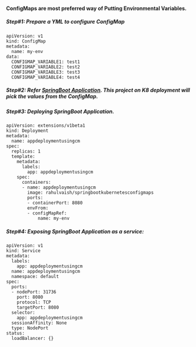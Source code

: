 #### ConfigMaps are most preferred way of Putting Environmental Variables.

##### Step#1: Prepare a YML to configure ConfigMap

    apiVersion: v1
    kind: ConfigMap
    metadata:
      name: my-env
    data:
      CONFIGMAP_VARIABLE1: test1
      CONFIGMAP_VARIABLE2: test2
      CONFIGMAP_VARIABLE3: test3
      CONFIGMAP_VARIABLE4: test4

##### Step#2: Refer [SpringBoot Application](https://github.com/rahulvaish/Docker-Java/tree/SpringBootKubernetesConfigMaps). This project on K8 deployment will pick the values from the ConfigMap.

##### Step#3: Deploying SpringBoot Application.

    apiVersion: extensions/v1beta1
    kind: Deployment
    metadata:
      name: appdeploymentusingcm
    spec:
      replicas: 1
      template:
        metadata:
          labels:
            app: appdeploymentusingcm
        spec:
          containers:
          - name: appdeploymentusingcm
            image: rahulvaish/springbootkubernetesconfigmaps
            ports:
            - containerPort: 8080
            envFrom:
            - configMapRef:
                name: my-env

##### Step#4: Exposing SpringBoot Application as a service:


    apiVersion: v1
    kind: Service
    metadata:
      labels:
        app: appdeploymentusingcm
      name: appdeploymentusingcm
      namespace: default
    spec:
      ports:
      - nodePort: 31736
        port: 8080
        protocol: TCP
        targetPort: 8080
      selector:
        app: appdeploymentusingcm
      sessionAffinity: None
      type: NodePort
    status:
      loadBalancer: {}
  
  
  
  
